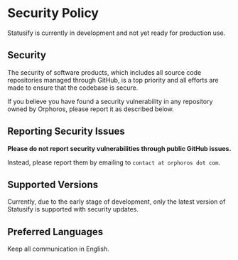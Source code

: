 # Security Policy

Statusify is currently in development and not yet ready for production use.

## Security

The security of software products, which includes all source code repositories managed through GitHub, is a top priority and all efforts are made to ensure that the codebase is secure.

If you believe you have found a security vulnerability in any repository owned by Orphoros, please report it as described below.

## Reporting Security Issues

**Please do not report security vulnerabilities through public GitHub issues.**

Instead, please report them by emailing to `contact at orphoros dot com`.

## Supported Versions

Currently, due to the early stage of development, only the latest version of Statusify is supported with security updates.

## Preferred Languages

Keep all communication in English.